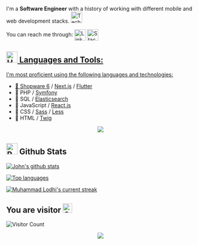 



I'm a **Software Engineer** with a history of working with different mobile and web development stacks. <img src="https://raw.githubusercontent.com/Tarikul-Islam-Anik/Animated-Fluent-Emojis/master/Emojis/People/Technologist.png" alt="Technologist" width="30" height="30" /> 




 You can reach me through: <a href="https://www.linkedin.com/in/muhammad-khan-lodhi/">
 <img  alt="LinkedIn" title="LinkedIn" src="https://img.shields.io/static/v1?message=LinkedIn&logo=linkedin&label=&color=0077B5&logoColor=white&labelColor=&style=for-the-badge" height="30" align="center" /></a>
<a href="https://stackoverflow.com/users/22289437/mlodhi">
 <img  alt="StackOverflow" title="StackOverflow" src="https://img.shields.io/static/v1?message=StackOverflow&logo=stackoverflow&label=&color=F58025&logoColor=FFFFFF&labelColor=&style=for-the-badge" height="30" align="center" />

## <img src="https://raw.githubusercontent.com/Tarikul-Islam-Anik/Animated-Fluent-Emojis/master/Emojis/Objects/Hammer%20and%20Wrench.png" alt="Hammer and Wrench" width="30" height="30" /> **Languages and Tools:**  
I'm most proficient using the following languages and technologies:




* 💙 [Shopware 6](https://github.com/shopware/platform/) / [Next.js](https://github.com/vercel/next.js) / [Flutter](https://github.com/flutter/flutter)
* 🐘 PHP / [Symfony](https://github.com/symfony/)
* 🔎 SQL / [Elasticsearch](https://github.com/elastic/elasticsearch/)
* 🔨️ JavaScript / [React.js](https://github.com/reactjs)
* 🎨 CSS / [Sass](https://github.com/sass/) / [Less](https://github.com/less/)
* 📄 HTML / [Twig](https://github.com/twigphp/)




  
<p align="center">
  <a href="https://skillicons.dev">
    <img src="https://skillicons.dev/icons?i=html,css,js,mysql,php,flutter,tailwind,react,next,nodejs,git,github,postman,stackoverflow" />
  </a>
</p>








## <img src="https://raw.githubusercontent.com/Tarikul-Islam-Anik/Animated-Fluent-Emojis/master/Emojis/Travel%20and%20places/Rocket.png" alt="Rocket" width="30" height="30" /> Github Stats




 [![John's github stats](https://bad-apple-github-readme.vercel.app/api?username=lodhik9&show_icons=true&count_private=true&line_height=20&icon_color=00b3ff&theme=blue-green&title_color=00b3ff)](#)
 
 [![Top languages](https://github-readme-mwendwa.vercel.app/api/top-langs/?username=lodhik9&layout=compact&count_private=true&theme=blue-green&title_color=00b3ff)](#)




[![Muhammad Lodhi's current streak](https://streak-stats.demolab.com/?user=lodhik9&count_private=true&theme=blue-green&title_color=00b3ff)](#)








## You are visitor <img src="https://raw.githubusercontent.com/Tarikul-Islam-Anik/Animated-Fluent-Emojis/master/Emojis/Hand%20gestures/Clapping%20Hands.png" alt="Clapping Hands" width="25" height="25" />
![Visitor Count](https://profile-counter.glitch.me/{lodhik9}/count.svg)




<p align="center">
     <img src="https://capsule-render.vercel.app/api?type=waving&color=gradient&height=100&section=footer"/>
</p>



